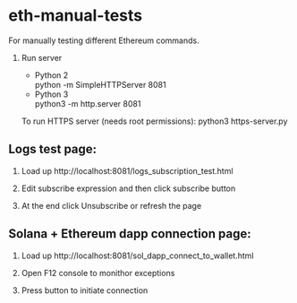 # eth-manual-tests

For manually testing different Ethereum commands.

1. Run server
   - Python 2        
         python -m SimpleHTTPServer 8081
   - Python 3      
         python3 -m http.server 8081
         
   To run HTTPS server (needs root permissions):
         python3 https-server.py         

## Logs test page:

1. Load up http://localhost:8081/logs_subscription_test.html

2. Edit subscribe expression and then click subscribe button

3. At the end click Unsubscribe or refresh the page

## Solana + Ethereum dapp connection page:

1. Load up http://localhost:8081/sol_dapp_connect_to_wallet.html

2. Open F12 console to monithor exceptions

3. Press button to initiate connection

